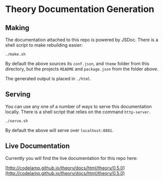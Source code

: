 # Theory Documentation Generation

## Making

The documentation attached to this repo is powered by JSDoc. There is a shell script to make rebuilding easier:

    ./make.sh

By default the above sources its `conf.json`, and `theme` folder from this directory, but the projects `README` and `package.json` from the folder above.

The generated output is placed in `./html`.

## Serving

You can use any one of a number of ways to serve this documentation locally. There is a shell script that relies on the command `http-server`.

    ./serve.sh

By default the above will serve over `localhost:8881`.

## Live Documentation

Currently you will find the live documentation for this repo here:

[http://codelamp.github.io/theory/docs/html/theory/0.5.0](http://codelamp.github.io/theory/docs/html/theory/0.5.0)